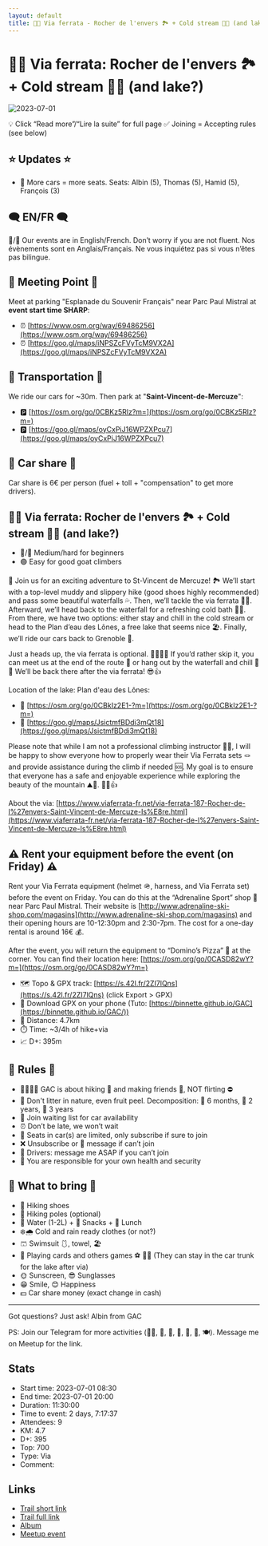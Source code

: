 ```yaml
---
layout: default
title: 🧗🔵 Via ferrata - Rocher de l'envers 🏞️ + Cold stream 🥶🐠 (and lake?)
---
```


# 🧗🔵 Via ferrata: Rocher de l'envers 🏞️ + Cold stream 🥶🐠 (and lake?)

![2023-07-01](../img/orig/2023-07-01.jpg)

💡 Click “Read more”/“Lire la suite” for full page ✅ Joining = Accepting rules (see below)

##  ⭐ Updates ⭐ 

* 📅 More cars = more seats. Seats: Albin (5), Thomas (5), Hamid (5), François (3)

##  🗨️ EN/FR 🗨️ 
🦅/🐓 Our events are in English/French. Don’t worry if you are not fluent. Nos évènements sont en Anglais/Français. Ne vous inquiétez pas si vous n’êtes pas bilingue.

## 📍 Meeting Point 📍
Meet at parking "Esplanade du Souvenir Français" near Parc Paul Mistral at **event start time SHARP**:

* ⏰ [https://www.osm.org/way/69486256](https://www.osm.org/way/69486256)
* ⏰ [https://goo.gl/maps/iNPSZcFVyTcM9VX2A](https://goo.gl/maps/iNPSZcFVyTcM9VX2A)

##  🚗 Transportation 🚗 
We ride our cars for \~30m. Then park at "**Saint-Vincent-de-Mercuze**":

* 🅿️ [https://osm.org/go/0CBKz5Rlz?m=](https://osm.org/go/0CBKz5Rlz?m=)
* 🅿️ [https://goo.gl/maps/oyCxPiJ16WPZXPcu7](https://goo.gl/maps/oyCxPiJ16WPZXPcu7)

##  🚗 Car share 🚗 
Car share is 6€ per person (fuel + toll + "compensation" to get more drivers).

##  🧗🔵 Via ferrata: Rocher de l'envers 🏞️ + Cold stream 🥶🐠 (and lake?) 

* 🔵/🔴 Medium/hard for beginners
* 🟢 Easy for good goat climbers

🚗 Join us for an exciting adventure to St-Vincent de Mercuze! 🏞️ We’ll start with a top-level muddy and slippery hike (good shoes highly recommended) and pass some beautiful waterfalls 💦. Then, we’ll tackle the via ferrata 🧗‍♀️. Afterward, we’ll head back to the waterfall for a refreshing cold bath 🏊‍♂️. From there, we have two options: either stay and chill in the cold stream or head to the Plan d’eau des Lônes, a free lake that seems nice 🏖️. Finally, we’ll ride our cars back to Grenoble 🚗.

Just a heads up, the via ferrata is optional. 🧗‍♀️🧗‍♂️ If you’d rather skip it, you can meet us at the end of the route 📍 or hang out by the waterfall and chill 🌊💦 We’ll be back there after the via ferrata! 😎👍

Location of the lake: Plan d'eau des Lônes:

* 🌊 [https://osm.org/go/0CBkIz2E1-?m=](https://osm.org/go/0CBkIz2E1-?m=)
* 🌊 [https://goo.gl/maps/JsictmfBDdi3mQt18](https://goo.gl/maps/JsictmfBDdi3mQt18)

Please note that while I am not a professional climbing instructor 🧗‍♂️, I will be happy to show everyone how to properly wear their Via Ferrata sets 🪢 and provide assistance during the climb if needed 🆘. My goal is to ensure that everyone has a safe and enjoyable experience while exploring the beauty of the mountain ⛰️👀. 🧗‍♀️👍

About the via: [https://www.viaferrata-fr.net/via-ferrata-187-Rocher-de-l%27envers-Saint-Vincent-de-Mercuze-Is%E8re.html](https://www.viaferrata-fr.net/via-ferrata-187-Rocher-de-l%27envers-Saint-Vincent-de-Mercuze-Is%E8re.html)

##  ⚠️ Rent your equipment before the event (on Friday) ⚠️ 
Rent your Via Ferrata equipment (helmet 🪖, harness, and Via Ferrata set) before the event on Friday. You can do this at the “Adrenaline Sport” shop 🏬 near Parc Paul Mistral. Their website is [http://www.adrenaline-ski-shop.com/magasins](http://www.adrenaline-ski-shop.com/magasins) and their opening hours are 10-12:30pm and 2:30-7pm. The cost for a one-day rental is around 16€ 💰.

After the event, you will return the equipment to “Domino’s Pizza” 🍕 at the corner. You can find their location here: [https://osm.org/go/0CASD82wY?m=](https://osm.org/go/0CASD82wY?m=)

* 🗺️ Topo & GPX track: [https://s.42l.fr/2ZI7lQns](https://s.42l.fr/2ZI7lQns) (click Export > GPX)
* 📲 Download GPX on your phone (Tuto: [https://binnette.github.io/GAC](https://binnette.github.io/GAC/))
* 📏 Distance: 4.7km
* ⏱️ Time: \~3/4h of hike+via
* 📈 D+: 395m

##  📜 Rules 📜 

* 🚶‍♀️🚶‍♂️ GAC is about hiking 🥾 and making friends 🤗, NOT flirting ⛔
* 🚮 Don't litter in nature, even fruit peel. Decomposition: 🍊 6 months, 🍌 2 years, 🥚 3 years
* 🚗 Join waiting list for car availability
* ⏰ Don’t be late, we won’t wait
* 💺 Seats in car(s) are limited, only subscribe if sure to join
* ❌ Unsubscribe or 💬 message if can’t join
* 🚗 Drivers: message me ASAP if you can’t join
* 💟 You are responsible for your own health and security

##  🎒 What to bring 🎒 

* 🥾 Hiking shoes
* 🥢 Hiking poles (optional)
* 🧃 Water (1-2L) + 🍫 Snacks + 🥗 Lunch
* ❄️🌧️ Cold and rain ready clothes (or not?)
* 🩳 Swimsuit 🩱, towel, 🏖
* 🎲 Playing cards and others games ⚽ 🥏🏸
(They can stay in the car trunk for the lake after via)
* 🌞 Sunscreen, 😎 Sunglasses
* 😁 Smile, 😊 Happiness
* 💵 Car share money (exact change in cash)

***

Got questions? Just ask!
Albin from GAC

PS: Join our Telegram for more activities (🧗‍♀️, 🏓, 🎳, 🎲, 🎥, 🎵, 🍽️). Message me on Meetup for the link.

## Stats

- Start time: 2023-07-01 08:30
- End time: 2023-07-01 20:00
- Duration: 11:30:00
- Time to event: 2 days, 7:17:37
- Attendees: 9
- KM: 4.7
- D+: 395
- Top: 700
- Type: Via
- Comment: 

## Links

- [Trail short link](https://s.42l.fr/2ZI7lQns)
- [Trail full link]()
- [Album](https://binnette.github.io/GacImg2023/2023-07-01-🧗🔵-Via-ferrata-Rocher-de-lenvers-🏞️-Cold-stream-🥶🐠-and-lake?.html)
- [Meetup event](https://www.meetup.com/grenoble-adventure-club-english-french/events/294484576/)
